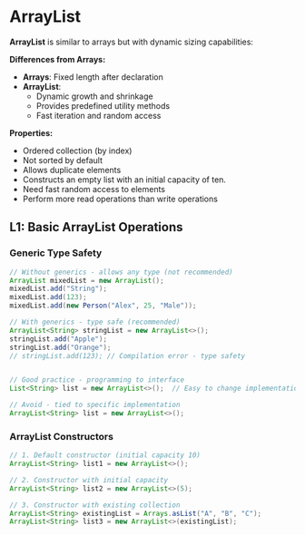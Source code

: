 # ArrayList

**ArrayList** is similar to arrays but with dynamic sizing capabilities:

**Differences from Arrays:**

- **Arrays**: Fixed length after declaration
- **ArrayList**:
    - Dynamic growth and shrinkage
    - Provides predefined utility methods
    - Fast iteration and random access

**Properties:**
  - Ordered collection (by index)
  - Not sorted by default
  - Allows duplicate elements
  - Constructs an empty list with an initial capacity of ten.
  - Need fast random access to elements
  - Perform more read operations than write operations

## L1:  Basic ArrayList Operations

### Generic Type Safety

```java
// Without generics - allows any type (not recommended)
ArrayList mixedList = new ArrayList();
mixedList.add("String");
mixedList.add(123);
mixedList.add(new Person("Alex", 25, "Male"));

// With generics - type safe (recommended)
ArrayList<String> stringList = new ArrayList<>();
stringList.add("Apple");
stringList.add("Orange");
// stringList.add(123); // Compilation error - type safety


// Good practice - programming to interface
List<String> list = new ArrayList<>();  // Easy to change implementation later

// Avoid - tied to specific implementation
ArrayList<String> list = new ArrayList<>();
```

### ArrayList Constructors

```java
// 1. Default constructor (initial capacity 10)
ArrayList<String> list1 = new ArrayList<>();

// 2. Constructor with initial capacity
ArrayList<String> list2 = new ArrayList<>(5);

// 3. Constructor with existing collection
ArrayList<String> existingList = Arrays.asList("A", "B", "C");
ArrayList<String> list3 = new ArrayList<>(existingList);
```
